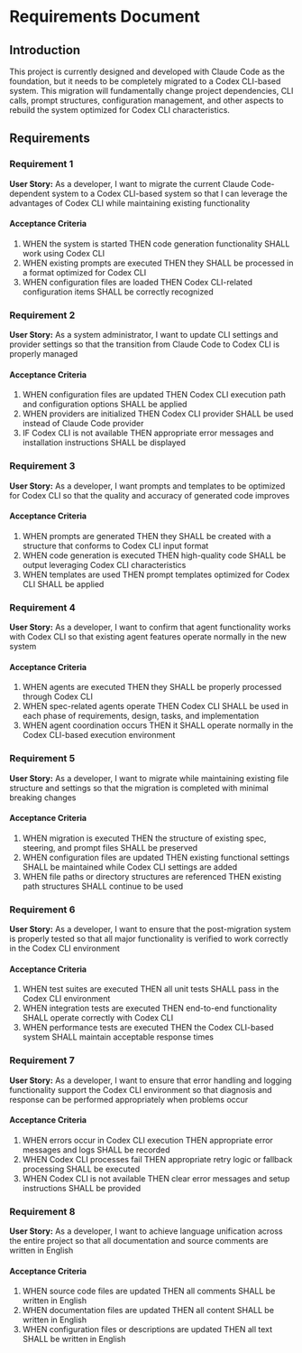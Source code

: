 # Requirements Document

## Introduction

This project is currently designed and developed with Claude Code as the foundation, but it needs to be completely migrated to a Codex CLI-based system. This migration will fundamentally change project dependencies, CLI calls, prompt structures, configuration management, and other aspects to rebuild the system optimized for Codex CLI characteristics.

## Requirements

### Requirement 1

**User Story:** As a developer, I want to migrate the current Claude Code-dependent system to a Codex CLI-based system so that I can leverage the advantages of Codex CLI while maintaining existing functionality

#### Acceptance Criteria

1. WHEN the system is started THEN code generation functionality SHALL work using Codex CLI
2. WHEN existing prompts are executed THEN they SHALL be processed in a format optimized for Codex CLI
3. WHEN configuration files are loaded THEN Codex CLI-related configuration items SHALL be correctly recognized

### Requirement 2

**User Story:** As a system administrator, I want to update CLI settings and provider settings so that the transition from Claude Code to Codex CLI is properly managed

#### Acceptance Criteria

1. WHEN configuration files are updated THEN Codex CLI execution path and configuration options SHALL be applied
2. WHEN providers are initialized THEN Codex CLI provider SHALL be used instead of Claude Code provider
3. IF Codex CLI is not available THEN appropriate error messages and installation instructions SHALL be displayed

### Requirement 3

**User Story:** As a developer, I want prompts and templates to be optimized for Codex CLI so that the quality and accuracy of generated code improves

#### Acceptance Criteria

1. WHEN prompts are generated THEN they SHALL be created with a structure that conforms to Codex CLI input format
2. WHEN code generation is executed THEN high-quality code SHALL be output leveraging Codex CLI characteristics
3. WHEN templates are used THEN prompt templates optimized for Codex CLI SHALL be applied

### Requirement 4

**User Story:** As a developer, I want to confirm that agent functionality works with Codex CLI so that existing agent features operate normally in the new system

#### Acceptance Criteria

1. WHEN agents are executed THEN they SHALL be properly processed through Codex CLI
2. WHEN spec-related agents operate THEN Codex CLI SHALL be used in each phase of requirements, design, tasks, and implementation
3. WHEN agent coordination occurs THEN it SHALL operate normally in the Codex CLI-based execution environment

### Requirement 5

**User Story:** As a developer, I want to migrate while maintaining existing file structure and settings so that the migration is completed with minimal breaking changes

#### Acceptance Criteria

1. WHEN migration is executed THEN the structure of existing spec, steering, and prompt files SHALL be preserved
2. WHEN configuration files are updated THEN existing functional settings SHALL be maintained while Codex CLI settings are added
3. WHEN file paths or directory structures are referenced THEN existing path structures SHALL continue to be used

### Requirement 6

**User Story:** As a developer, I want to ensure that the post-migration system is properly tested so that all major functionality is verified to work correctly in the Codex CLI environment

#### Acceptance Criteria

1. WHEN test suites are executed THEN all unit tests SHALL pass in the Codex CLI environment
2. WHEN integration tests are executed THEN end-to-end functionality SHALL operate correctly with Codex CLI
3. WHEN performance tests are executed THEN the Codex CLI-based system SHALL maintain acceptable response times

### Requirement 7

**User Story:** As a developer, I want to ensure that error handling and logging functionality support the Codex CLI environment so that diagnosis and response can be performed appropriately when problems occur

#### Acceptance Criteria

1. WHEN errors occur in Codex CLI execution THEN appropriate error messages and logs SHALL be recorded
2. WHEN Codex CLI processes fail THEN appropriate retry logic or fallback processing SHALL be executed
3. WHEN Codex CLI is not available THEN clear error messages and setup instructions SHALL be provided

### Requirement 8

**User Story:** As a developer, I want to achieve language unification across the entire project so that all documentation and source comments are written in English

#### Acceptance Criteria

1. WHEN source code files are updated THEN all comments SHALL be written in English
2. WHEN documentation files are updated THEN all content SHALL be written in English
3. WHEN configuration files or descriptions are updated THEN all text SHALL be written in English